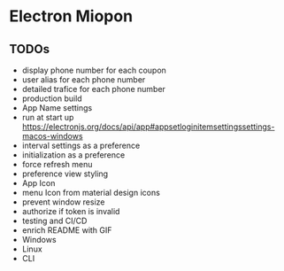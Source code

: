 # Electron Miopon

## TODOs

- display phone number for each coupon
- user alias for each phone number
- detailed trafice for each phone number
- production build
- App Name settings
- run at start up https://electronjs.org/docs/api/app#appsetloginitemsettingssettings-macos-windows
- interval settings as a preference
- initialization as a preference
- force refresh menu
- preference view styling
- App Icon
- menu Icon from material design icons
- prevent window resize
- authorize if token is invalid
- testing and CI/CD
- enrich README with GIF
- Windows
- Linux
- CLI
